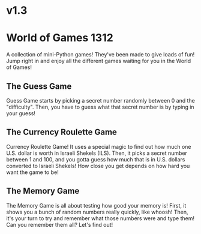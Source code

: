 # v1.3

# World of Games 1312
A collection of mini-Python games! They've been made to give loads of fun! 
Jump right in and enjoy all the different games waiting for you in the
World of Games!

## The Guess Game
Guess Game starts by picking a secret number randomly 
between 0 and the "difficulty". 
Then, you have to guess what that secret number is by typing in your guess!

## The Currency Roulette Game
Currency Roulette Game! It uses a special magic to find out how much
one U.S. dollar is worth in Israeli Shekels (ILS). 
Then, it picks a secret number between 1 and 100, and you gotta guess
how much that is in U.S. dollars converted to Israeli Shekels!
How close you get depends on how hard you want the game to be!

## The Memory Game
The Memory Game is all about testing how good your memory is! 
First, it shows you a bunch of random numbers really quickly, like whoosh! 
Then, it's your turn to try and remember what those numbers were and type them!
Can you remember them all? Let's find out!
